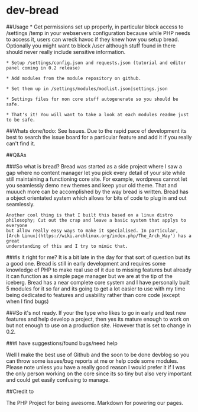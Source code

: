 dev-bread
=====

##Usage
    * Get permissions set up properly, in particular block access to /settings /temp in your
      webservers configuration because while PHP needs to access it, users can wreck havoc
      if they knew how you setup bread. Optionally  you might want to block /user although
      stuff found in there should never really include sensitive information.

    * Setup /settings/config.json and requests.json (tutorial and editor panel coming in 0.2 release)

    * Add modules from the module repository on github.

    * Set them up in /settings/modules/modlist.json|settings.json

    * Settings files for non core stuff autogenerate so you should be safe.

    * That's it! You will want to take a look at each modules readme just to be safe.

##Whats done/todo:
    See Issues. Due to the rapid pace of development its best to search the issue board for a particular feature
    and add it if you really can't find it.

##Q&As

###So what is bread?
    Bread was started as a side project where I saw a gap where no content manager let you pick every detail of your site while still maintaining
    a functioning core site. For example, wordpress cannot let you seamlessly demo new themes and keep your old theme. That and muuuch more can be
    accomplished by the way bread is written. Bread has a object orientated system which allows for bits of code to plug in and out seamlessly.

    Another cool thing is that I built this based on a linux distro philosophy; Cut out the crap and leave a basic system that applys to everyone
    but allow really easy ways to make it specialised. In particular, [Arch Linux](https://wiki.archlinux.org/index.php/The_Arch_Way') has a great
    understanding of this and I try to mimic that.


###Is it right for me?
  It is a bit late in the day for that sort of question but its a good one. Bread is still in early development and requires some knowledge of PHP
  to make real use of it due to missing features but already it can function as a simple page manager but we are at the tip of the iceberg. Bread has
  a near complete core system and  I have personally built 5 modules for it so far and its going to get a lot easier to use with my time being dedicated
  to features and usability rather than core code (except when I find bugs)


###So it's not ready.
    If your the type who likes to go in early and test new features and help develop a project, then yes its mature enough to work on but not enough to
    use on a production site. However that is set to change in 0.2.


###I have suggestions/found bugs/need help

Well I make the best use of Github and the soon to be done devblog so you can throw some issues/bug reports at me or help code some modules.
Please note unless you have a really good reason I would prefer it if I was the only person working on the core since its so tiny but also very important
and could get easily confusing to manage.


##Credit to

The PHP Project for being awesome.
Markdown for powering our pages.
